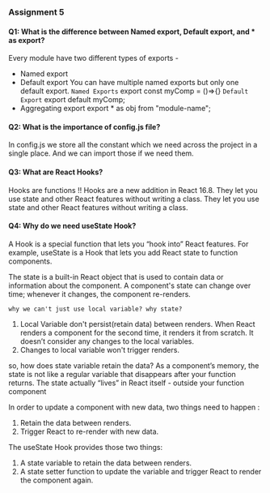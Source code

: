 ### Assignment 5

#### Q1: What is the difference between Named export, Default export, and * as export?
Every module have two different types of exports -
- Named export
- Default export
You can have multiple named exports but only one default export.
` Named Exports `
export const myComp = ()=>{}
` Default Export `
export default myComp;
- Aggregating export
export * as obj from "module-name";

#### Q2: What is the importance of config.js file?
In config.js we store all the constant which we need across the project in a single place.
And we can import those if we need them.

#### Q3: What are React Hooks?
Hooks are functions !!
Hooks are a new addition in React 16.8. They let you use state and other React features without writing a class.
They let you use state and other React features without writing a class.

#### Q4: Why do we need useState Hook?
A Hook is a special function that lets you “hook into” React features. For example, useState is a Hook that lets you add React state to function components.

The state is a built-in React object that is used to contain data or information about the component. A component's state can change over time; whenever it changes, the component re-renders.

`why we can't just use local variable? why state?`
1. Local Variable don't persist(retain data) between renders.
 When React renders a component for the second time, it renders it from scratch. It doesn’t consider any changes to the local variables.
2. Changes to local variable won't trigger renders.

so, how does state variable retain the data?
As a component’s memory, the state is not like a regular variable that disappears after your function returns. The state actually “lives” in React itself - outside your function component

In order to update a component with new data, two things need to happen :
1. Retain the data between renders.
2. Trigger React to re-render with new data.

The useState Hook provides those two things:
1. A state variable to retain the data between renders.
2. A state setter function to update the variable and trigger React to render the component again.
